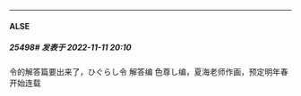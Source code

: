 

*****

####  ALSE  
##### 25498#       发表于 2022-11-11 20:10

令的解答篇要出来了，ひぐらし令 解答编 色尊し编，夏海老师作画，预定明年春开始连载

